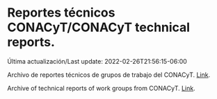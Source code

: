 # Reportes técnicos CONACyT/CONACyT technical reports.

Última actualización/Last update: 2022-02-26T21:56:15-06:00

Archivo de reportes técnicos de grupos de trabajo del CONACyT. [Link](https://salud.conacyt.mx/coronavirus/investigacion/productos/).

Archive of technical reports of work groups from CONACyT. [Link](https://salud.conacyt.mx/coronavirus/investigacion/productos/).
